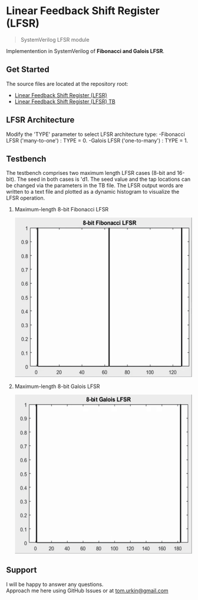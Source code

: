 # Linear Feedback Shift Register (LFSR)

> SystemVerilog LFSR module   

Implementention in SystemVerilog of __Fibonacci and Galois LFSR__.  

## Get Started

The source files  are located at the repository root:

- [Linear Feedback Shift Register (LFSR)](./LFSR.sv)
- [Linear Feedback Shift Register (LFSR) TB](./LFSR_TB.sv)

## LFSR Architecture
Modify the 'TYPE' parameter to select LFSR architecture type:
-Fibonacci LFSR ('many-to-one') : TYPE = 0.
-Galois LFSR ('one-to-many') : TYPE = 1.

## Testbench

The testbench comprises two maximum length LFSR cases (8-bit and 16-bit). The seed in both cases is 'd1. The seed value and the tap locations can be changed via the parameters in the TB file. 
The LFSR output words are written to a text file and plotted as a dynamic histogram to visualize the LFSR operation.

1.	Maximum-length 8-bit Fibonacci LFSR  
	
	![QuestaSim terminal window](./docs/8_bit_Fibonacci.gif) 

2.	Maximum-length 8-bit Galois LFSR  
	
	![QuestaSim terminal window](./docs/8_bit_Galois.gif) 

## Support

I will be happy to answer any questions.  
Approach me here using GitHub Issues or at tom.urkin@gmail.com
